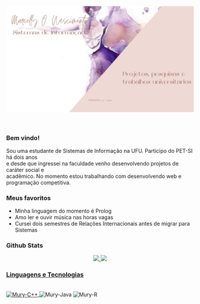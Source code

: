 <!--
**Murielly-Nascimento/Murielly-Nascimento** is a ✨ _special_ ✨ repository because its `README.md` (this file) appears on your GitHub profile.

Here are some ideas to get you started:

- 🔭 I’m currently working on ...
- 🌱 I’m currently learning ...
- 👯 I’m looking to collaborate on ...
- 🤔 I’m looking for help with ...
- 💬 Ask me about ...
- 📫 How to reach me: ...
- 😄 Pronouns: ...
- ⚡ Fun fact: ...
-->

<body>
    <header><img src = "imagens/Ballerina.png" alt = "template of mny profile"></header>
    <main>
        <article>
            <section>
                <h3>Bem vindo!</h3>
                <p>Sou uma estudante de Sistemas de Informação na UFU. Participo do PET-SI há dois anos<br>
                    e desde que ingressei na faculdade venho desenvolvendo projetos de caráter social e<br>
                    acadêmico. No momento estou trabalhando com desenvolvendo web e programação competitiva.
                </p>
            </section>
            <section>
                <h3>Meus favoritos</h3>
                <ul>
                    <li>Minha linguagem do momento é Prolog</li>
                    <li>Amo ler e ouvir música nas horas vagas</a></li>
                    <li>Cursei dois semestres de Relações Internacionais antes de migrar para Sistemas</li>
                </ul>
            </section>
            <section>
                <h3>Github Stats</h3>
                <div align="center">
                    <a href="https://github.com/Murielly-Nascimento">
                    <img height="180em" src="https://github-readme-stats.vercel.app/api?username=Murielly-Nascimento&show_icons=true&theme=buefy&include_all_commits=true&count_private=true"/>
                    <img height="180em" src="https://github-readme-stats.vercel.app/api/top-langs/?username=Murielly-Nascimento&layout=compact&langs_count=7&theme=buefy"/>
                </div>
            </section>
            <section>
                <h3>Linguagens e Tecnologias</h3>
                <div style="display: inline_block"><br>
                    <img align="center" alt="Mury-C++" src="https://img.icons8.com/ios-filled/50/000000/c-plus-plus-logo.png"/>
                    <a hidden href="https://icons8.com/icon/55199/c++">C++ icon by Icons8</a>
                    <img align="center" alt="Mury-Java" src="https://img.icons8.com/ios/50/000000/java-coffee-cup-logo.png"/>
                    <a hidden href="https://icons8.com/icon/2572/java">Java icon by Icons8</a>
                    <img align="center" alt="Mury-R" src="https://img.icons8.com/ios-filled/50/000000/circled-r.png"/>
                    <a hidden href="https://icons8.com/icon/66754/circled-r">Circled R icon by Icons8</a>
                  </div>
            </section>
        </article>
    </main>
</body>
